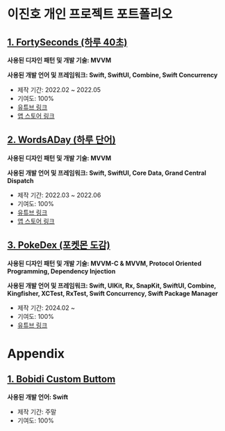# 이진호 개인 프로젝트 포트폴리오

## [1. FortySeconds (하루 40초)](https://github.com/JinhoLee93/portfolio/tree/main/FortySeconds%20(%ED%95%98%EB%A3%A8%2040%EC%B4%88))
**사용된 디자인 패턴 및 개발 기술: MVVM**

**사용된 개발 언어 및 프레임워크: Swift, SwiftUI, Combine, Swift Concurrency**
- 제작 기간: 2022.02 ~ 2022.05
- 기여도: 100%
- [유튜브 링크](https://youtu.be/3eXYfnBKCjE)
- [앱 스토어 링크](https://apps.apple.com/kr/app/%ED%95%98%EB%A3%A8-40%EC%B4%88/id1612627349?l=en)

## [2. WordsADay (하루 단어)](https://github.com/JinhoLee93/portfolio/tree/main/WordsADay%20(%ED%95%98%EB%A3%A8%20%EB%8B%A8%EC%96%B4))
**사용된 디자인 패턴 및 개발 기술: MVVM**

**사용된 개발 언어 및 프레임워크: Swift, SwiftUI, Core Data, Grand Central Dispatch**
- 제작 기간: 2022.03 ~ 2022.06
- 기여도: 100%
- [유튜브 링크](https://www.youtube.com/shorts/XjecEqldjcY)
- [앱 스토어 링크](https://apps.apple.com/kr/app/%ED%95%98%EB%A3%A8-%EB%8B%A8%EC%96%B4/id6449736565?l=en)

## [3. PokeDex (포켓몬 도감)](https://github.com/JinhoLee93/Portfolio/tree/main/PokeDex%20(%ED%8F%AC%EC%BC%93%EB%AA%AC%20%EB%8F%84%EA%B0%90))
**사용된 디자인 패턴 및 개발 기술: MVVM-C & MVVM, Protocol Oriented Programming, Dependency Injection**

**사용된 개발 언어 및 프레임워크: Swift, UIKit, Rx, SnapKit, SwiftUI, Combine, Kingfisher, XCTest, RxTest, Swift Concurrency, Swift Package Manager**
- 제작 기간: 2024.02 ~
- 기여도: 100%
- [유튜브 링크](https://youtube.com/shorts/INwuXnbQ-xA)

# Appendix
## [1. Bobidi Custom Buttom](https://github.com/JinhoLee93/portfolio/tree/main/Bobidi%20Custom%20Button)
**사용된 개발 언어: Swift**
- 제작 기간: 주말
- 기여도: 100%

